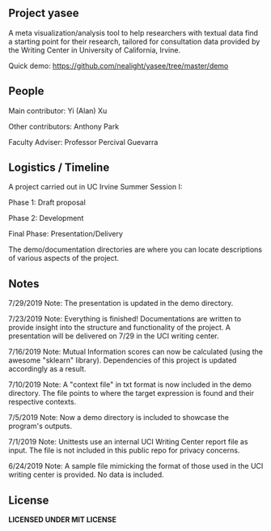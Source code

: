 Project yasee
---
A meta visualization/analysis tool to help researchers with textual data find a starting point for their research, tailored for consultation data
provided by the Writing Center in University of California, Irvine.

Quick demo: https://github.com/nealight/yasee/tree/master/demo


People
---
Main contributor: Yi (Alan) Xu

Other contributors: Anthony Park

Faculty Adviser: Professor Percival Guevarra


Logistics / Timeline
---
A project carried out in UC Irvine Summer Session I:

Phase 1: Draft proposal

Phase 2: Development

Final Phase: Presentation/Delivery

The demo/documentation directories are where you can locate descriptions of various aspects of the project.



Notes
---
7/29/2019 Note:
The presentation is updated in the demo directory.


7/23/2019 Note:
Everything is finished! Documentations are written to provide insight into the structure and functionality of
the project. A presentation will be delivered on 7/29 in the UCI writing center.


7/16/2019 Note:
Mutual Information scores can now be calculated (using the awesome "sklearn" library). Dependencies of this project is updated accordingly as a result.


7/10/2019 Note:
A "context file" in txt format is now included in the demo directory. The file points to where the target expression is found and their respective contexts.


7/5/2019 Note:
Now a demo directory is included to showcase the program's outputs.


7/1/2019 Note:
Unittests use an internal UCI Writing Center report file as input. The file is not included
in this public repo for privacy concerns. 


6/24/2019 Note:
A sample file mimicking the format of those used in the UCI writing center is provided. 
No data is included.

License
---
**LICENSED UNDER MIT LICENSE**
